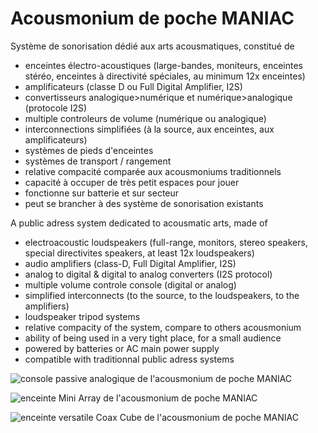 # Acousmonium de poche MANIAC

Système de sonorisation dédié aux arts acousmatiques, constitué de

- enceintes électro-acoustiques (large-bandes, moniteurs, enceintes stéréo, enceintes à directivité spéciales, au minimum 12x enceintes)
- amplificateurs (classe D ou Full Digital Amplifier, I2S)
- convertisseurs analogique>numérique et numérique>analogique (protocole I2S)
- multiple controleurs de volume (numérique ou analogique)
- interconnections simplifiées (à la source, aux enceintes, aux amplificateurs)
- systèmes de pieds d'enceintes
- systèmes de transport / rangement
- relative compacité comparée aux acousmoniums traditionnels
- capacité à occuper de très petit espaces pour jouer
- fonctionne sur batterie et sur secteur
- peut se brancher à des système de sonorisation existants

A public adress system dedicated to acousmatic arts, made of

* electroacoustic loudspeakers (full-range, monitors, stereo speakers, special directivites speakers, at least 12x loudspeakers)
* audio amplifiers (class-D, Full Digital Amplifier, I2S)
* analog to digital & digital to analog converters (I2S protocol)
* multiple volume controle console (digital or analog)
* simplified interconnects (to the source, to the loudspeakers, to the amplifiers)
* loudspeaker tripod systems
* relative compacity of the system, compare to others acousmonium
* ability of being used in a very tight place, for a small audience
* powered by batteries or AC main power supply
* compatible with traditionnal public adress systems


![console passive analogique de l'acousmonium de poche MANIAC](http://68.media.tumblr.com/055bda00a60f61c6d6f9a7f6f0e63c8d/tumblr_opu6byI4gT1uwu2tvo1_1280.jpg "console 2.1")

![enceinte Mini Array de l'acousmonium de poche MANIAC](http://68.media.tumblr.com/522ee11304c1a81d116b7fb4f044b4fe/tumblr_opu6byI4gT1uwu2tvo2_1280.jpg "enceinte directive Mini Array")

![enceinte versatile *_Coax Cube_* de l'acousmonium de poche MANIAC](http://68.media.tumblr.com/8229d144883835ee26dedd69631da3bb/tumblr_opu6byI4gT1uwu2tvo3_1280.jpg "enceinte polyvalente Coax Cube")


